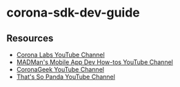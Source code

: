# corona-sdk-dev-guide

## Resources
- [Corona Labs YouTube Channel](https://www.youtube.com/user/CoronaLabs)
- [MADMan's Mobile App Dev How-tos YouTube Channel](https://www.youtube.com/channel/UCPDgeTGgQVlUh0evAbYInMw)
- [CoronaGeek YouTube Channel](https://www.youtube.com/user/CoronaGeek)
- [That's So Panda YouTube Channel](https://www.youtube.com/user/thatssopanda/feed)
